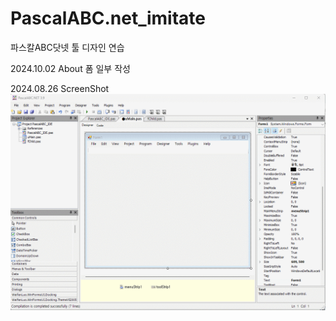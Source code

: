 # PascalABC.net_imitate
파스칼ABC닷넷 툴 디자인 연습

2024.10.02 About 폼 일부 작성

2024.08.26 ScreenShot
<img src='https://github.com/sigmak/PascalABC.net_imitate/blob/main/ide_sc_2024-08-26.gif' />
